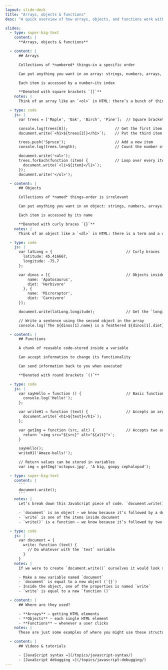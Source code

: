 ```yaml
---
layout: slide-deck
title: "Arrays, objects & functions"
desc: "A quick overview of how arrays, objects, and functions work within JavaScript."

slides:
  - type: super-big-text
    content: |
      **Arrays, objects & functions**

  - content: |
      ## Arrays

      Collections of *numbered* things—in a specific order

      Can put anything you want in an array: strings, numbers, arrays, objects, functions

      Each item is accessed by a number—its index

      **Denoted with square brackets `[]`**
    notes: |
      Think of an array like an `<ol>` in HTML: there’s a bunch of things and they’re in a specific order. Each thing is numbered.

  - type: code
    js: |
      var trees = ['Maple', 'Oak', 'Birch', 'Pine'];  // Square brackets

      console.log(trees[0]);                     // Get the first item
      document.write(`<h1>${trees[2]}</h1>`);    // Put the third item into an <h1>

      trees.push('Spruce');                      // Add a new item
      console.log(trees.length);                 // Count the number of items

      document.write('<ul>');
      trees.forEach(function (item) {            // Loop over every item in array
        document.write(`<li>${item}</li>`);
      });
      document.write('</ul>');

  - content: |
      ## Objects

      Collections of *named* things—order is irrelevant

      Can put anything you want in an object: strings, numbers, arrays, objects, functions

      Each item is accessed by its name

      **Denoted with curly braces `{}`**
    notes: |
      Think of an object like a `<dl>` in HTML: there is a term and a description associated that term. You can get the description by referring to the term.

  - type: code
    js: |
      var latLong = {                                 // Curly braces
        latitude: 45.416667,
        longitude: -75.7
      };

      var dinos = [{                                  // Objects inside an array
          name: 'Apatosaurus',
          diet: 'Herbivore'
        }, {
          name: 'Microraptor',
          diet: 'Carnivore'
      }];

      document.write(latLong.longitude);              // Get the `longitude` item

      // Write a sentence using the second object in the array
      console.log(`The ${dinos[1].name} is a feathered ${dinos[1].diet}.`);

  - content: |
      ## Functions

      A chunk of reusable code—stored inside a variable

      Can accept information to change its functionality

      Can send information back to you when executed

      **Denoted with round brackets `()`**

  - type: code
    js: |
      var sayHello = function () {                    // Basic function
        console.log('Hello!');
      };

      var writeH1 = function (text) {                 // Accepts an argument
        document.write(`<h1>${text}</h1>`);
      };

      var getImg = function (src, alt) {              // Accepts two arguments and returns
        return `<img src="${src}" alt="${alt}">`;
      }

      sayHello();
      writeH1('Amaze-balls!');

      // Return values can be stored in variables
      var img = getImg('octopus.jpg', 'A big, goopy cephalopod');

  - type: super-big-text
    content: |
      ```
      document.write();
      ```
    notes: |
      Let’s break down this JavaScript piece of code. `document.write()` is built into the browser.

      - `document` is an object — we know because it’s followed by a dot (`.`)
      - `write` is one of the items inside document
      - `write()` is a function — we know because it’s followed by two round brackets (`()`)

  - type: code
    js: |
      var document = {
        write: function (text) {
          // Do whatever with the `text` variable
        }
      }
    notes: |
      If we were to create `document.write()` ourselves it would look something like this:

      - Make a new variable named `document`
      - `document` is equal to a new object (`{}`)
      - Inside the object, one of the properties is named `write`
      - `write` is equal to a new `function ()`

  - content: |
      ## Where are they used?

      - **Arrays** — getting HTML elements
      - **Objects** — each single HTML element
      - **Functions** — whenever a user clicks
    notes: |
      These are just some examples of where you might use these structures—it’s definitely **not** an exhaustive list.

  - content: |
      ## Videos & tutorials

      - [JavaScript syntax ➔](/topics/javascript-syntax/)
      - [JavaScript debugging ➔](/topics/javascript-debugging/)
---
```

